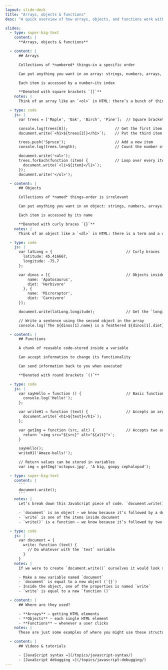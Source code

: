 ```yaml
---
layout: slide-deck
title: "Arrays, objects & functions"
desc: "A quick overview of how arrays, objects, and functions work within JavaScript."

slides:
  - type: super-big-text
    content: |
      **Arrays, objects & functions**

  - content: |
      ## Arrays

      Collections of *numbered* things—in a specific order

      Can put anything you want in an array: strings, numbers, arrays, objects, functions

      Each item is accessed by a number—its index

      **Denoted with square brackets `[]`**
    notes: |
      Think of an array like an `<ol>` in HTML: there’s a bunch of things and they’re in a specific order. Each thing is numbered.

  - type: code
    js: |
      var trees = ['Maple', 'Oak', 'Birch', 'Pine'];  // Square brackets

      console.log(trees[0]);                     // Get the first item
      document.write(`<h1>${trees[2]}</h1>`);    // Put the third item into an <h1>

      trees.push('Spruce');                      // Add a new item
      console.log(trees.length);                 // Count the number of items

      document.write('<ul>');
      trees.forEach(function (item) {            // Loop over every item in array
        document.write(`<li>${item}</li>`);
      });
      document.write('</ul>');

  - content: |
      ## Objects

      Collections of *named* things—order is irrelevant

      Can put anything you want in an object: strings, numbers, arrays, objects, functions

      Each item is accessed by its name

      **Denoted with curly braces `{}`**
    notes: |
      Think of an object like a `<dl>` in HTML: there is a term and a description associated that term. You can get the description by referring to the term.

  - type: code
    js: |
      var latLong = {                                 // Curly braces
        latitude: 45.416667,
        longitude: -75.7
      };

      var dinos = [{                                  // Objects inside an array
          name: 'Apatosaurus',
          diet: 'Herbivore'
        }, {
          name: 'Microraptor',
          diet: 'Carnivore'
      }];

      document.write(latLong.longitude);              // Get the `longitude` item

      // Write a sentence using the second object in the array
      console.log(`The ${dinos[1].name} is a feathered ${dinos[1].diet}.`);

  - content: |
      ## Functions

      A chunk of reusable code—stored inside a variable

      Can accept information to change its functionality

      Can send information back to you when executed

      **Denoted with round brackets `()`**

  - type: code
    js: |
      var sayHello = function () {                    // Basic function
        console.log('Hello!');
      };

      var writeH1 = function (text) {                 // Accepts an argument
        document.write(`<h1>${text}</h1>`);
      };

      var getImg = function (src, alt) {              // Accepts two arguments and returns
        return `<img src="${src}" alt="${alt}">`;
      }

      sayHello();
      writeH1('Amaze-balls!');

      // Return values can be stored in variables
      var img = getImg('octopus.jpg', 'A big, goopy cephalopod');

  - type: super-big-text
    content: |
      ```
      document.write();
      ```
    notes: |
      Let’s break down this JavaScript piece of code. `document.write()` is built into the browser.

      - `document` is an object — we know because it’s followed by a dot (`.`)
      - `write` is one of the items inside document
      - `write()` is a function — we know because it’s followed by two round brackets (`()`)

  - type: code
    js: |
      var document = {
        write: function (text) {
          // Do whatever with the `text` variable
        }
      }
    notes: |
      If we were to create `document.write()` ourselves it would look something like this:

      - Make a new variable named `document`
      - `document` is equal to a new object (`{}`)
      - Inside the object, one of the properties is named `write`
      - `write` is equal to a new `function ()`

  - content: |
      ## Where are they used?

      - **Arrays** — getting HTML elements
      - **Objects** — each single HTML element
      - **Functions** — whenever a user clicks
    notes: |
      These are just some examples of where you might use these structures—it’s definitely **not** an exhaustive list.

  - content: |
      ## Videos & tutorials

      - [JavaScript syntax ➔](/topics/javascript-syntax/)
      - [JavaScript debugging ➔](/topics/javascript-debugging/)
---
```

